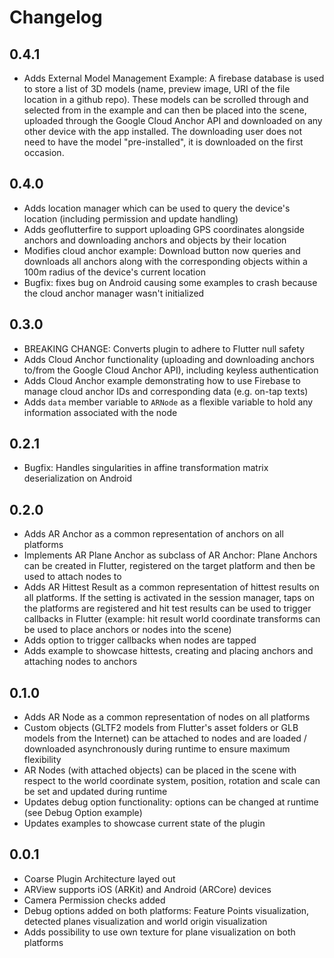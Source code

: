 # Changelog

## 0.4.1

* Adds External Model Management Example: A firebase database is used to store a list of 3D models (name, preview image, URI of the file location in a github repo). These models can be scrolled through and selected from in the example and can then be placed into the scene, uploaded through the Google Cloud Anchor API and downloaded on any other device with the app installed. The downloading user does not need to have the model "pre-installed", it is downloaded on the first occasion.

## 0.4.0

* Adds location manager which can be used to query the device's location (including permission and update handling)
* Adds geoflutterfire to support uploading GPS coordinates alongside anchors and downloading anchors and objects by their location
* Modifies cloud anchor example: Download button now queries and downloads all anchors along with the corresponding objects within a 100m radius of the device's current location
* Bugfix: fixes bug on Android causing some examples to crash because the cloud anchor manager wasn't initialized

## 0.3.0

* BREAKING CHANGE: Converts plugin to adhere to Flutter null safety
* Adds Cloud Anchor functionality (uploading and downloading anchors to/from the Google Cloud Anchor API), including keyless authentication
* Adds Cloud Anchor example demonstrating how to use Firebase to manage cloud anchor IDs and corresponding data (e.g. on-tap texts)
* Adds ```data``` member variable to ```ARNode``` as a flexible variable to hold any information associated with the node

## 0.2.1

* Bugfix: Handles singularities in affine transformation matrix deserialization on Android

## 0.2.0

* Adds AR Anchor as a common representation of anchors on all platforms
* Implements AR Plane Anchor as subclass of AR Anchor: Plane Anchors can be created in Flutter, registered on the target platform and then be used to attach nodes to
* Adds AR Hittest Result as a common representation of hittest results on all platforms. If the setting is activated in the session manager, taps on the platforms are registered and hit test results can be used to trigger callbacks in Flutter (example: hit result world coordinate transforms can be used to place anchors or nodes into the scene)
* Adds option to trigger callbacks when nodes are tapped
* Adds example to showcase hittests, creating and placing anchors and attaching nodes to anchors

## 0.1.0

* Adds AR Node as a common representation of nodes on all platforms
* Custom objects (GLTF2 models from Flutter's asset folders or GLB models from the Internet) can be attached to nodes and are loaded / downloaded asynchronously during runtime to ensure maximum flexibility
* AR Nodes (with attached objects) can be placed in the scene with respect to the world coordinate system, position, rotation and scale can be set and updated during runtime
* Updates debug option functionality: options can be changed at runtime (see Debug Option example)
* Updates examples to showcase current state of the plugin

## 0.0.1

* Coarse Plugin Architecture layed out
* ARView supports iOS (ARKit) and Android (ARCore) devices
* Camera Permission checks added
* Debug options added on both platforms: Feature Points visualization, detected planes visualization and world origin visualization
* Adds possibility to use own texture for plane visualization on both platforms
